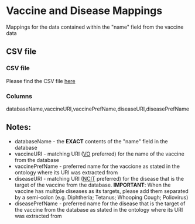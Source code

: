 # Vaccine and Disease Mappings

Mappings for the data contained within the "name" field from the vaccine data 

## CSV file 

### CSV file
Please find the CSV file [here](../csv/vaccineName_mappings.csv)

### Columns

databaseName,vaccineURI,vaccinePrefName,diseaseURI,diseasePrefName


## Notes:
  * databaseName - the **EXACT** contents of the "name" field in the database
  * vaccineURI - matching URI ([VO](http://www.ontobee.org/ontology/VO) preferred) for the name of the vaccine from the database
  * vaccinePrefName - preferred name for the vaccione as stated in the ontology where its URI was extracted from
  * diseaseURI - matching URI ([NCIT](http://www.ontobee.org/ontology/NCIT) preferred) for the disease that is the target of the vaccine from the database. **IMPORTANT**: When the vaccine has multiple diseases as its targets, please add them separated by a semi-colon (e.g. Diphtheria; Tetanus; Whooping Cough; Poliovirus)
  * diseasePrefName - preferred name for the disease that is the target of the vaccine from the database as stated in the ontology where its URI was extracted from
  